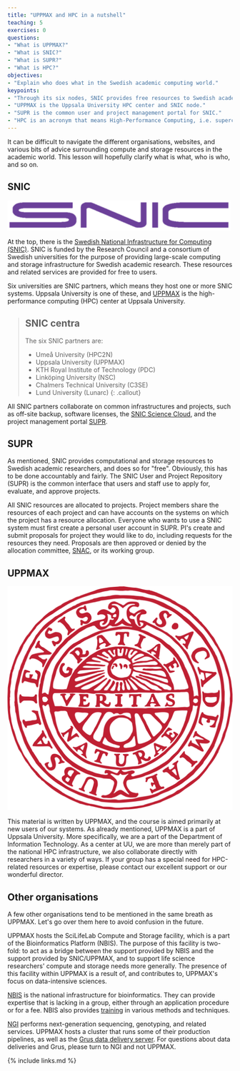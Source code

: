 ```yaml
---
title: "UPPMAX and HPC in a nutshell"
teaching: 5
exercises: 0
questions:
- "What is UPPMAX?"
- "What is SNIC?"
- "What is SUPR?"
- "What is HPC?"
objectives:
- "Explain who does what in the Swedish academic computing world."
keypoints:
- "Through its six nodes, SNIC provides free resources to Swedish academic research."
- "UPPMAX is the Uppsala University HPC center and SNIC node."
- "SUPR is the common user and project management portal for SNIC."
- "HPC is an acronym that means High-Performance Computing, i.e. supercomputers."
---
```


It can be difficult to navigate the different organisations, websites, and various bits of
advice surrounding compute and storage resources in the academic world. This lesson will
hopefully clarify what is what, who is who, and so on.

## SNIC

![SNIC logo](fig/SNIClogo.png)


At the top, there is the [Swedish National Infrastructure for Computing (SNIC)](https://www.snic.se).
SNIC is funded by the Research Council and a consortium of Swedish universities for the purpose
of providing large-scale computing and storage infrastructure for Swedish academic research.
These resources and related services are provided for free to users.

Six universities are SNIC partners, which means they host one or more SNIC systems. Uppsala
University is one of these, and [UPPMAX](https://www.uppmax.uu.se) is the high-performance
computing (HPC) center at Uppsala University.

> ## SNIC centra
> The six SNIC partners are:
> - Umeå University (HPC2N)
> - Uppsala University (UPPMAX)
> - KTH Royal Institute of Technology (PDC)
> - Linköping University (NSC)
> - Chalmers Technical University (C3SE)
> - Lund University (Lunarc)
{: .callout}

All SNIC partners collaborate on common infrastructures and projects, such as off-site backup,
software licenses, the [SNIC Science Cloud](https://cloud.snic.se), and the project management
portal [SUPR](https://supr.snic.se).

## SUPR

As mentioned, SNIC provides computational and storage resources to Swedish academic researchers,
and does so for "free". Obviously, this has to be done accountably and fairly. The SNIC User
and Project Repository (SUPR) is the common interface that users and staff use to apply for,
evaluate, and approve projects.

All SNIC resources are allocated to projects. Project members share the resources of each
project and can have accounts on the systems on which the project has a resource allocation.
Everyone who wants to use a SNIC system must first create a personal user account in SUPR.
PI's create and submit proposals for project they would like to do, including requests for
the resources they need. Proposals are then approved or denied by the allocation committee,
[SNAC](https://www.snic.se/allocations/snac/), or its working group.

## UPPMAX

![UU logo](fig/Uppsala_University_seal.png)

This material is written by UPPMAX, and the course is aimed primarily at new users of our systems.
As already mentioned, UPPMAX is a part of Uppsala University. More specifically, we are a part
of the Department of Information Technology. As a center at UU, we are more than merely part
of the national HPC infrastructure, we also collaborate directly with researchers in a variety
of ways. If your group has a special need for HPC-related resources or expertise, please contact
our excellent support or our wonderful director.

## Other organisations

A few other organisations tend to be mentioned in the same breath as UPPMAX. Let's go over
them here to avoid confusion in the future.

UPPMAX hosts the SciLifeLab Compute and Storage facility, which is a part of the Bioinformatics
Platform (NBIS). The purpose of this facility is two-fold: to act as a bridge between the support
provided by NBIS and the support provided by SNIC/UPPMAX, and to support life science researchers'
compute and storage needs more generally. The presence of this facility within UPPMAX is a
result of, and contributes to, UPPMAX's focus on data-intensive sciences.

[NBIS](www.nbis.se) is the national infrastructure for bioinformatics. They can provide expertise
that is lacking in a group, either through an application procedure or for a fee. NBIS also
provides [training](https://nbis.se/training/) in various methods and techniques.

[NGI](https://www.scilifelab.se/platforms/ngi/) performs next-generation sequencing, genotyping,
and related services. UPPMAX hosts a cluster that runs some of their production pipelines, as
well as the [Grus data delivery server](https://ngisweden.scilifelab.se/info/Data%20delivery).
For questions about data deliveries and Grus, please turn to NGI and not UPPMAX.

{% include links.md %}

